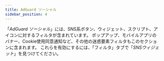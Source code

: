 ```yaml
---
title: AdGuard ソーシャル
sidebar_position: 4
---
```


「_AdGuard ソーシャル_」には、SNS系ボタン、ウィジェット、スクリプト、アイコンに対するフィルタが含まれています。 ポップアップ、モバイルアプリのバナー、Cookie使用同意通知など、その他の迷惑要素フィルタもこのセクションに含まれます。 これらを有効にするには、「フィルタ」タブで「_SNSウィジェット_」を見つけてください。
